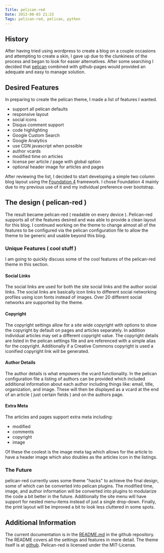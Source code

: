 ```yaml
---
Title: pelican-red
Date: 2013-08-03 21:23
Tags: pelican-red, pelican, python
---
```


## History

After having tried using wordpress to create a blog on a couple occasions and attempting to create a skin, I gave up due to the clunkiness of the process and began to look for easier alternatives.  After some searching I decided that [pelican](http://getpelican.com) combined with github-pages would provided an adequate and easy to manage solution.

## Desired Features
In preparing to create the pelican theme, I made a list of features I wanted.

* support all pelican defaults
* responsive layout
* social icons
* Disqus comment support
* code highlighting
* Google Custom Search
* Google Analytics
* use CDN javascript when possible
* author vcards
* modified time on articles
* license per article / page with global option
* optional header image for articles and pages

After reviewing the list, I decided to start developing a simple two column blog layout using the [Foundation 4](http://foundation.zurb.com/) framework.  I chose Foundation 4 mainly due to my previous use of it and my individual preference over bootstrap.

## The design ( pelican-red )
The result became pelican-red ( readable on every device ).  Pelican-red supports all of the features desired and was able to provide a clean layout for this blog.  I continued working on the theme to change almost all of the features to be configured via the pelican configuration file to allow the theme to be generic and usable beyond this blog.

### Unique Features ( cool stuff )
I am going to quickly discuss some of the cool features of the pelican-red theme in this section.  

#### Social Links
The social links are used for both the site social links and the author social links.  The social links are basically icon links to different social networking profiles using icon fonts instead of images.  Over 20 different social networks are supported by the theme.

#### Copyright
The copyright settings allow for a site wide copyright with options to show the copyright by default on pages and articles separately. In addition individual articles may set a different copyright value.  The copyright details are listed in the pelican settings file and are referenced with a simple alias for the copyright.  Additionally if a Creative Commons copyright is used a iconified copyright link will be generated.

#### Author Details
The author details is what empowers the vcard functionality. In the pelican configuration file a listing of authors can be provided which included additional information about each author including things like: email, title, organization, and image.  These will then be displayed as a vcard at the end of an article ( just certain fields ) and on the authors page.

#### Extra Meta
The articles and pages support extra meta including:

* modified
* comments
* copyright
* image

Of these the coolest is the image meta tag which allows for the article to have a header image which also doubles as the articles icon in the listings.

### The Future
pelican-red currently uses some theme "hacks" to achieve the final design, some of which can be converted into pelican plugins.  The modified time, image, and author information will be converted into plugins to modularize the code a bit better in the future.  Additionally the site menu will have support for nested menu-items instead of just a single drop-down. Finally, the print layout will be improved a bit to look less cluttered in some spots. 

## Additional Information
The current documentation is in the [README.md](https://github.com/arsenetar/pelican-red/blob/master/README.md) in the github repository. The README covers all the settings and features in more detail. The theme itself is at [github](https://github.com/arsenetar/pelican-red). Pelican-red is licensed under the MIT-License. 